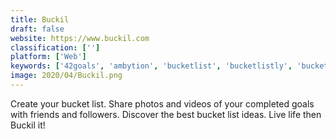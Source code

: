```yaml
---
title: Buckil
draft: false 
website: https://www.buckil.com
classification: ['']
platform: ['Web']
keywords: ['42goals', 'ambytion', 'bucketlist', 'bucketlistly', 'bucketlist.org', 'coach.me', 'day_zero_project', 'goalenforcer_hyperfocus', 'habitbull', 'life_listr', 'liferpg', 'lifetick', 'listography', 'moo.do', 'omnioutliner', 'qualtrics_research_core', 'the_habithub', 'visual_outliner', 'extrigo', 'stickk']
image: 2020/04/Buckil.png
---
```

Create your bucket list. Share photos and videos of your completed goals with friends and followers. Discover the best bucket list ideas. Live life then Buckil it!